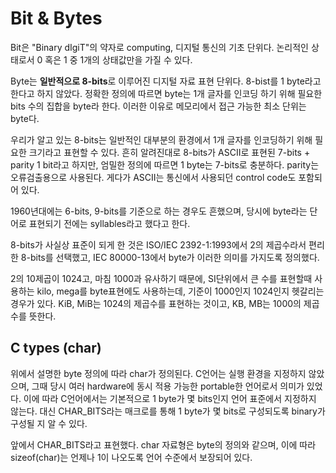 # Bit & Bytes

Bit은 "Binary dIgiT"의 약자로 computing, 디지털 통신의 기초 단위다. 논리적인
상태로서 0 혹은 1 중 1개의 상태값만을 가질 수 있다.

Byte는 **일반적으로 8-bits**로 이루어진 디지털 자료 표현 단위다. 8-bist를
1 byte라고 한다고 하지 않았다. 정확한 정의에 따르면 byte는 1개 글자를 인코딩
하기 위해 필요한 bits 수의 집합을 byte라 한다. 이러한 이유로 메모리에서 접근
가능한 최소 단위는 byte다.

우리가 알고 있는 8-bits는 일반적인 대부분의 환경에서 1개 글자를 인코딩하기
위해 필요한 크기라고 표현할 수 있다. 흔히 알려진대로 8-bits가 ASCII로 표현된
7-bits + parity 1 bit라고 하지만, 엄밀한 정의에 따르면 1 byte는 7-bits로
충분하다. parity는 오류검출용으로 사용된다. 게다가 ASCII는 통신에서 사용되던
control code도 포함되어 있다.

1960년대에는 6-bits, 9-bits를 기준으로 하는 경우도 흔했으며, 당시에 byte라는
단어로 표현되기 전에는 syllables라고 했다고 한다.

8-bits가 사실상 표준이 되게 한 것은 ISO/IEC 2392-1:1993에서 2의 제곱수라서
편리한 8-bits를 선택했고, IEC 80000-13에서 byte가 이러한 의미를 가지도록
정의했다.

2의 10제곱이 1024고, 마침 1000과 유사하기 때문에, SI단위에서 큰 수를 표현할때
사용하는 kilo, mega를 byte표현에도 사용하는데, 기준이 1000인지 1024인지 헷갈리는
경우가 있다. KiB, MiB는 1024의 제곱수를 표현하는 것이고, KB, MB는 1000의
제곱수를 뜻한다.

## C types (char)

위에서 설명한 byte 정의에 따라 char가 정의된다. C언어는 실행 환경을 지정하지
않았으며, 그때 당시 여러 hardware에 동시 적용 가능한 portable한 언어로서 의미가
있었다. 이에 따라 C언어에서는 기본적으로 1 byte가 몇 bits인지 언어 표준에서
지정하지 않는다. 대신 CHAR\_BITS라는 매크로를 통해 1 byte가 몇 bits로 구성되도록
binary가 구성될 지 알 수 있다.

앞에서 CHAR\_BITS라고 표현했다. char 자료형은 byte의 정의와 같으며, 이에 따라
sizeof(char)는 언제나 1이 나오도록 언어 수준에서 보장되어 있다.
